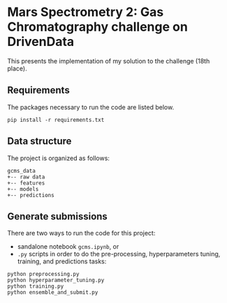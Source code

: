 # Mars Spectrometry 2: Gas Chromatography challenge on DrivenData

This presents the implementation of my solution to the challenge (18th place).

## Requirements

The packages necessary to run the code are listed below.

`pip install -r requirements.txt`

## Data structure

The project is organized as follows:

```
gcms_data
+-- raw data
+-- features
+-- models
+-- predictions
```

## Generate submissions

There are two ways to run the code for this project: 
- sandalone notebook `gcms.ipynb`, or
- `.py` scripts in order to do the pre-processing, hyperparameters tuning, training, and predictions tasks:

```
python preprocessing.py
python hyperparameter_tuning.py
python training.py
python ensemble_and_submit.py
```

